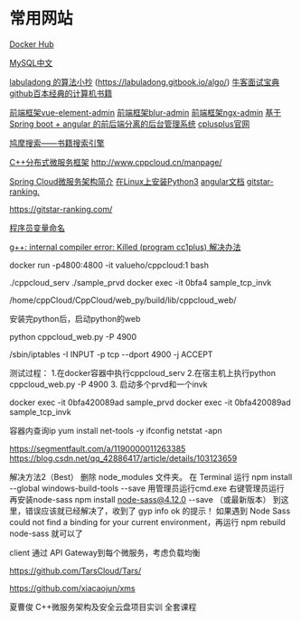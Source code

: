 # 常用网站

[Docker Hub](https://hub.docker.com/)

[MySQL中文](https://www.mysqlzh.com/)

[labuladong 的算法小抄](https://github.com/labuladong/fucking-algorithm)
(https://labuladong.gitbook.io/algo/)
[牛客面试宝典](https://www.nowcoder.com/interview/center)
[github百本经典的计算机书籍](https://github.com/imarvinle/awesome-cs-books)

[前端框架vue-element-admin](https://github.com/PanJiaChen/vue-element-admin)
[前端框架blur-admin](https://github.com/akveo/blur-admin)
[前端框架ngx-admin](https://github.com/akveo/ngx-admin)
[基于Spring boot + angular 的前后端分离的后台管理系统](https://github.com/duqian42707/spring-boot-angular)
[cplusplus官网](http://www.cplusplus.com/)

[鸠摩搜索——书籍搜索引擎](https://www.jiumodiary.com/)


[C++分布式微服务框架](https://gitee.com/ho999/CppCloud)
http://www.cppcloud.cn/manpage/

[Spring Cloud微服务架构简介](http://www.uml.org.cn/wfw/201906171.asp)
[在Linux上安装Python3](https://www.cnblogs.com/lemon-feng/p/11208435.html)
[angular文档](https://angular.cn/)
[gitstar-ranking.](https://gitstar-ranking.com/)

https://gitstar-ranking.com/



[程序员变量命名](https://unbug.github.io/codelf/)

[g++: internal compiler error: Killed (program cc1plus) 解决办法](https://blog.csdn.net/u013095333/article/details/94188743)

docker run -p4800:4800 -it valueho/cppcloud:1  bash

./cppcloud_serv
./sample_prvd
docker exec -it 0bfa4 sample_tcp_invk


/home/cppCloud/CppCloud/web_py/build/lib/cppcloud_web/

安装完python后，启动python的web

python cppcloud_web.py -P 4900

/sbin/iptables -I INPUT -p tcp --dport 4900 -j ACCEPT

测试过程：
1.在docker容器中执行cppcloud_serv
2.在宿主机上执行python cppcloud_web.py -P 4900
3. 启动多个prvd和一个invk

docker exec -it 0bfa420089ad sample_prvd
docker exec -it 0bfa420089ad sample_tcp_invk

容器内查询ip
yum install net-tools -y
ifconfig
netstat -apn



https://segmentfault.com/a/1190000011263385
https://blog.csdn.net/qq_42886417/article/details/103123659












解决方法2（Best）
删除 node_modules 文件夹。
在 Terminal 运行 npm install --global windows-build-tools --save   用管理员运行cmd.exe 右键管理员运行
再安装node-sass npm install node-sass@4.12.0 --save （或最新版本）
到这里，错误应该就已经解决了，收到了 gyp info ok 的提示！
如果遇到 Node Sass could not find a binding for your current environment，再运行 npm rebuild node-sass 就可以了



client 通过 API Gateway到每个微服务，考虑负载均衡

https://github.com/TarsCloud/Tars/

https://github.com/xiacaojun/xms

夏曹俊 C++微服务架构及安全云盘项目实训 全套课程
